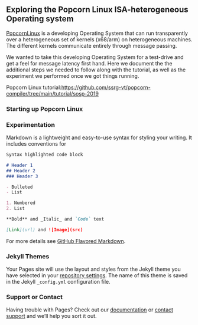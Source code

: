## Exploring the Popcorn Linux ISA-heterogeneous Operating system

[PopcornLinux](http://www.popcornlinux.org/index.php/overview) is a developing Operating System that can run transparently over a heterogeneous set of kernels (x68/arm)  on heterogeneous machines. The different kernels communicate entirely through message passing. 

We wanted to take this developing Operating System for a test-drive and get a feel for message latency first hand. Here we document the the additional steps we needed to follow along with the tutorial, as well as the experiment we performed once we got things running. 

Popcorn Linux tutorial:https://github.com/ssrg-vt/popcorn-compiler/tree/main/tutorial/sosp-2019


### Starting up Popcorn Linux 

### Experimentation

Markdown is a lightweight and easy-to-use syntax for styling your writing. It includes conventions for

```markdown
Syntax highlighted code block

# Header 1
## Header 2
### Header 3

- Bulleted
- List

1. Numbered
2. List

**Bold** and _Italic_ and `Code` text

[Link](url) and ![Image](src)
```

For more details see [GitHub Flavored Markdown](https://guides.github.com/features/mastering-markdown/).

### Jekyll Themes

Your Pages site will use the layout and styles from the Jekyll theme you have selected in your [repository settings](https://github.com/rollingcoconut/popcorn-visitor.github.io/settings/pages). The name of this theme is saved in the Jekyll `_config.yml` configuration file.

### Support or Contact

Having trouble with Pages? Check out our [documentation](https://docs.github.com/categories/github-pages-basics/) or [contact support](https://support.github.com/contact) and we’ll help you sort it out.
